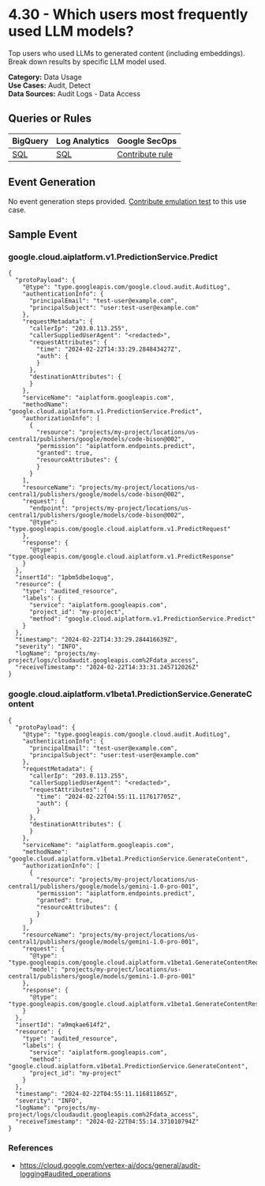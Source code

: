# 4.30 - Which users most frequently used LLM models?
Top users who used LLMs to generated content (including embeddings). Break down results by specific LLM model used.


**Category:** Data Usage
</br>
**Use Cases:** Audit, Detect
</br>
**Data Sources:** Audit Logs - Data Access
</br>



## Queries or Rules
BigQuery | Log Analytics | Google SecOps
--- | --- | ---
[SQL](../../backends/bigquery/sql/4_30_top_llm_users_by_model.sql) | [SQL](../../backends/log_analytics/sql/4_30_top_llm_users_by_model.sql) | [Contribute rule](../../CONTRIBUTING.md)

## Event Generation
No event generation steps provided. [Contribute emulation test](../../CONTRIBUTING.md) to this use case.

## Sample Event


### google.cloud.aiplatform.v1.PredictionService.Predict
```
{
  "protoPayload": {
    "@type": "type.googleapis.com/google.cloud.audit.AuditLog",
    "authenticationInfo": {
      "principalEmail": "test-user@example.com",
      "principalSubject": "user:test-user@example.com"
    },
    "requestMetadata": {
      "callerIp": "203.0.113.255",
      "callerSuppliedUserAgent": "<redacted>",
      "requestAttributes": {
        "time": "2024-02-22T14:33:29.284843427Z",
        "auth": {
        }
      },
      "destinationAttributes": {
      }
    },
    "serviceName": "aiplatform.googleapis.com",
    "methodName": "google.cloud.aiplatform.v1.PredictionService.Predict",
    "authorizationInfo": [
      {
        "resource": "projects/my-project/locations/us-central1/publishers/google/models/code-bison@002",
        "permission": "aiplatform.endpoints.predict",
        "granted": true,
        "resourceAttributes": {
        }
      }
    ],
    "resourceName": "projects/my-project/locations/us-central1/publishers/google/models/code-bison@002",
    "request": {
      "endpoint": "projects/my-project/locations/us-central1/publishers/google/models/code-bison@002",
      "@type": "type.googleapis.com/google.cloud.aiplatform.v1.PredictRequest"
    },
    "response": {
      "@type": "type.googleapis.com/google.cloud.aiplatform.v1.PredictResponse"
    }
  },
  "insertId": "1pbm5dbe1oqug",
  "resource": {
    "type": "audited_resource",
    "labels": {
      "service": "aiplatform.googleapis.com",
      "project_id": "my-project",
      "method": "google.cloud.aiplatform.v1.PredictionService.Predict"
    }
  },
  "timestamp": "2024-02-22T14:33:29.284416639Z",
  "severity": "INFO",
  "logName": "projects/my-project/logs/cloudaudit.googleapis.com%2Fdata_access",
  "receiveTimestamp": "2024-02-22T14:33:31.245712026Z"
}
```
### google.cloud.aiplatform.v1beta1.PredictionService.GenerateContent
```
{
  "protoPayload": {
    "@type": "type.googleapis.com/google.cloud.audit.AuditLog",
    "authenticationInfo": {
      "principalEmail": "test-user@example.com",
      "principalSubject": "user:test-user@example.com"
    },
    "requestMetadata": {
      "callerIp": "203.0.113.255",
      "callerSuppliedUserAgent": "<redacted>",
      "requestAttributes": {
        "time": "2024-02-22T04:55:11.117617705Z",
        "auth": {
        }
      },
      "destinationAttributes": {
      }
    },
    "serviceName": "aiplatform.googleapis.com",
    "methodName": "google.cloud.aiplatform.v1beta1.PredictionService.GenerateContent",
    "authorizationInfo": [
      {
        "resource": "projects/my-project/locations/us-central1/publishers/google/models/gemini-1.0-pro-001",
        "permission": "aiplatform.endpoints.predict",
        "granted": true,
        "resourceAttributes": {
        }
      }
    ],
    "resourceName": "projects/my-project/locations/us-central1/publishers/google/models/gemini-1.0-pro-001",
    "request": {
      "@type": "type.googleapis.com/google.cloud.aiplatform.v1beta1.GenerateContentRequest",
      "model": "projects/my-project/locations/us-central1/publishers/google/models/gemini-1.0-pro-001"
    },
    "response": {
      "@type": "type.googleapis.com/google.cloud.aiplatform.v1beta1.GenerateContentResponse"
    }
  },
  "insertId": "a9mqkae614f2",
  "resource": {
    "type": "audited_resource",
    "labels": {
      "service": "aiplatform.googleapis.com",
      "method": "google.cloud.aiplatform.v1beta1.PredictionService.GenerateContent",
      "project_id": "my-project"
    }
  },
  "timestamp": "2024-02-22T04:55:11.116811865Z",
  "severity": "INFO",
  "logName": "projects/my-project/logs/cloudaudit.googleapis.com%2Fdata_access",
  "receiveTimestamp": "2024-02-22T04:55:14.371010794Z"
}
```



### References
- https://cloud.google.com/vertex-ai/docs/general/audit-logging#audited_operations
    
